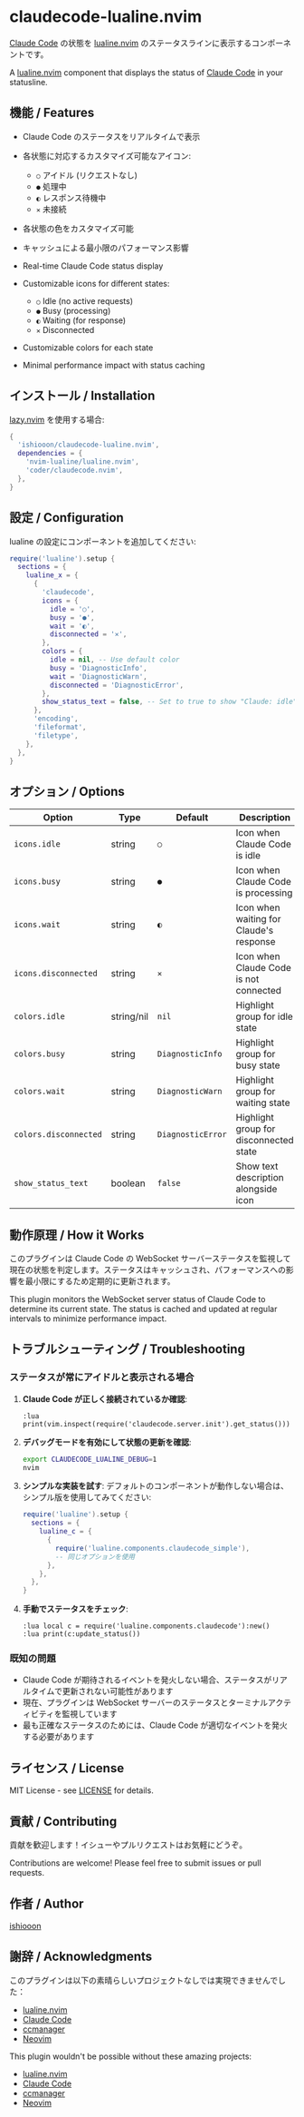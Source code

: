 # claudecode-lualine.nvim

[Claude Code](https://github.com/coder/claudecode.nvim) の状態を [lualine.nvim](https://github.com/nvim-lualine/lualine.nvim) のステータスラインに表示するコンポーネントです。

A [lualine.nvim](https://github.com/nvim-lualine/lualine.nvim) component that displays the status of [Claude Code](https://github.com/coder/claudecode.nvim) in your statusline.

## 機能 / Features

- Claude Code のステータスをリアルタイムで表示
- 各状態に対応するカスタマイズ可能なアイコン:
  - `○` アイドル (リクエストなし)
  - `●` 処理中
  - `◐` レスポンス待機中
  - `✕` 未接続
- 各状態の色をカスタマイズ可能
- キャッシュによる最小限のパフォーマンス影響

- Real-time Claude Code status display
- Customizable icons for different states:
  - `○` Idle (no active requests)
  - `●` Busy (processing)
  - `◐` Waiting (for response)
  - `✕` Disconnected
- Customizable colors for each state
- Minimal performance impact with status caching

## インストール / Installation

[lazy.nvim](https://github.com/folke/lazy.nvim) を使用する場合:

```lua
{
  'ishiooon/claudecode-lualine.nvim',
  dependencies = {
    'nvim-lualine/lualine.nvim',
    'coder/claudecode.nvim',
  },
}
```

## 設定 / Configuration

lualine の設定にコンポーネントを追加してください:

```lua
require('lualine').setup {
  sections = {
    lualine_x = {
      {
        'claudecode',
        icons = {
          idle = '○',
          busy = '●', 
          wait = '◐',
          disconnected = '✕',
        },
        colors = {
          idle = nil, -- Use default color
          busy = 'DiagnosticInfo',
          wait = 'DiagnosticWarn', 
          disconnected = 'DiagnosticError',
        },
        show_status_text = false, -- Set to true to show "Claude: idle" etc.
      },
      'encoding',
      'fileformat',
      'filetype',
    },
  },
}
```

## オプション / Options

| Option | Type | Default | Description |
|--------|------|---------|-------------|
| `icons.idle` | string | `○` | Icon when Claude Code is idle |
| `icons.busy` | string | `●` | Icon when Claude Code is processing |
| `icons.wait` | string | `◐` | Icon when waiting for Claude's response |
| `icons.disconnected` | string | `✕` | Icon when Claude Code is not connected |
| `colors.idle` | string/nil | `nil` | Highlight group for idle state |
| `colors.busy` | string | `DiagnosticInfo` | Highlight group for busy state |
| `colors.wait` | string | `DiagnosticWarn` | Highlight group for waiting state |
| `colors.disconnected` | string | `DiagnosticError` | Highlight group for disconnected state |
| `show_status_text` | boolean | `false` | Show text description alongside icon |

## 動作原理 / How it Works

このプラグインは Claude Code の WebSocket サーバーステータスを監視して現在の状態を判定します。ステータスはキャッシュされ、パフォーマンスへの影響を最小限にするため定期的に更新されます。

This plugin monitors the WebSocket server status of Claude Code to determine its current state. The status is cached and updated at regular intervals to minimize performance impact.

## トラブルシューティング / Troubleshooting

### ステータスが常にアイドルと表示される場合

1. **Claude Code が正しく接続されているか確認**:
   ```vim
   :lua print(vim.inspect(require('claudecode.server.init').get_status()))
   ```

2. **デバッグモードを有効にして状態の更新を確認**:
   ```bash
   export CLAUDECODE_LUALINE_DEBUG=1
   nvim
   ```

3. **シンプルな実装を試す**:
   デフォルトのコンポーネントが動作しない場合は、シンプル版を使用してみてください:
   ```lua
   require('lualine').setup {
     sections = {
       lualine_c = {
         {
           require('lualine.components.claudecode_simple'),
           -- 同じオプションを使用
         },
       },
     },
   }
   ```

4. **手動でステータスをチェック**:
   ```vim
   :lua local c = require('lualine.components.claudecode'):new()
   :lua print(c:update_status())
   ```

### 既知の問題

- Claude Code が期待されるイベントを発火しない場合、ステータスがリアルタイムで更新されない可能性があります
- 現在、プラグインは WebSocket サーバーのステータスとターミナルアクティビティを監視しています
- 最も正確なステータスのためには、Claude Code が適切なイベントを発火する必要があります

## ライセンス / License

MIT License - see [LICENSE](LICENSE) for details.

## 貢献 / Contributing

貢献を歓迎します！イシューやプルリクエストはお気軽にどうぞ。

Contributions are welcome! Please feel free to submit issues or pull requests.

## 作者 / Author

[ishiooon](https://github.com/ishiooon)

## 謝辞 / Acknowledgments

このプラグインは以下の素晴らしいプロジェクトなしでは実現できませんでした：

- [lualine.nvim](https://github.com/nvim-lualine/lualine.nvim)
- [Claude Code](https://github.com/coder/claudecode.nvim)
- [ccmanager](https://github.com/kbwo/ccmanager)
- [Neovim](https://neovim.io/)

This plugin wouldn't be possible without these amazing projects:

- [lualine.nvim](https://github.com/nvim-lualine/lualine.nvim)
- [Claude Code](https://github.com/coder/claudecode.nvim)
- [ccmanager](https://github.com/kbwo/ccmanager)
- [Neovim](https://neovim.io/)
